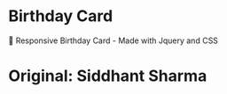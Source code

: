 # Birthday Card
🎂 Responsive Birthday Card - Made with Jquery and CSS 
 # Original: Siddhant Sharma

